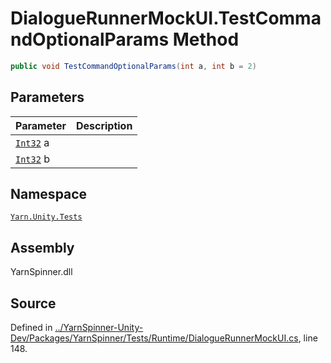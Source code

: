 <!-- This file was generated by a tool. Do not edit this file by hand. -->

# DialogueRunnerMockUI.TestCommandOptionalParams Method


```csharp
public void TestCommandOptionalParams(int a, int b = 2)
```

## Parameters
|Parameter|Description|
|:---|:---|
|[`Int32`](https://docs.microsoft.com/dotnet/api/System.Int32) a||
|[`Int32`](https://docs.microsoft.com/dotnet/api/System.Int32) b||


## Namespace
[`Yarn.Unity.Tests`](/api/csharp/yarn.unity.tests/README.md)

## Assembly
YarnSpinner.dll

## Source
Defined in [../YarnSpinner-Unity-Dev/Packages/YarnSpinner/Tests/Runtime/DialogueRunnerMockUI.cs](https://github.com/YarnSpinnerTool/YarnSpinner-Unity//blob/develop/Tests/Runtime/DialogueRunnerMockUI.cs#L148), line 148.
